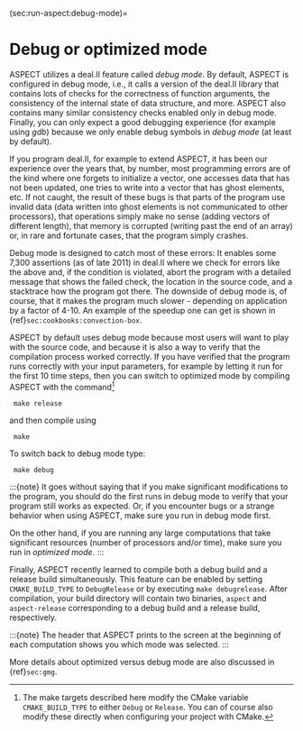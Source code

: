 (sec:run-aspect:debug-mode)=
# Debug or optimized mode

ASPECT utilizes a deal.II feature called *debug mode*. By default,
ASPECT is configured in debug mode, i.e., it calls a
version of the deal.II library that contains
lots of checks for the correctness of function arguments, the consistency of
the internal state of data structure, and more. ASPECT also contains
many similar consistency checks enabled only in debug mode. Finally,
you can only expect a good debugging experience (for example using *gdb*)
because we only enable debug symbols in *debug mode* (at least by default).

If you program deal.II, for example to extend
ASPECT, it has been our experience over the years
that, by number, most programming errors are of the kind where one forgets to
initialize a vector, one accesses data that has not been updated, one tries to
write into a vector that has ghost elements, etc. If not caught, the result of
these bugs is that parts of the program use invalid data (data written into
ghost elements is not communicated to other processors), that operations
simply make no sense (adding vectors of different length), that memory is
corrupted (writing past the end of an array) or, in rare and fortunate cases,
that the program simply crashes.

Debug mode is designed to catch most of these errors: It enables some 7,300
assertions (as of late 2011) in deal.II where
we check for errors like the above and, if the condition is violated, abort
the program with a detailed message that shows the failed check, the location
in the source code, and a stacktrace how the program got there. The downside
of debug mode is, of course, that it makes the program much slower -
depending on application by a factor of 4-10. An example of the speedup
one can get is shown in {ref}`sec:cookbooks:convection-box`.

ASPECT by default uses debug mode because most
users will want to play with the source code, and because it is also a way to
verify that the compilation process worked correctly. If you have verified
that the program runs correctly with your input parameters, for example by
letting it run for the first 10 time steps, then you can switch to optimized
mode by compiling ASPECT with the command[^footnote1]

     make release

and then compile using

     make

To switch back to debug mode type:

     make debug

:::{note}
It goes without saying that if you make significant modifications to the program, you
should do the first runs in debug mode to verify that your program still works as expected.
Or, if you encounter bugs or a strange behavior when using ASPECT, make sure you run in
debug mode first.

On the other hand, if you are running any large computations that take
significant resources (number of processors and/or time), make sure
you run in *optimized mode*.
:::

Finally, ASPECT recently learned to compile both a debug build and a
release build simultaneously. This feature can be enabled by setting
`CMAKE_BUILD_TYPE` to `DebugRelease` or by executing `make debugrelease`.
After compilation, your build directory will contain two binaries, `aspect`
and `aspect-release` corresponding to a debug build and a release build, respectively.

:::{note}
The header that ASPECT prints to the screen at the beginning of each
computation shows you which mode was selected.
:::

More details about optimized versus debug mode are also discussed in
{ref}`sec:gmg`.

[^footnote1]: The make targets described here modify the CMake variable
`CMAKE_BUILD_TYPE` to either `Debug` or `Release`. You can of course also
modify these directly when configuring your project with CMake.

